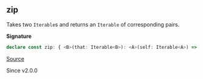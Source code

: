 ## zip

Takes two `Iterable`s and returns an `Iterable` of corresponding pairs.

**Signature**

```ts
declare const zip: { <B>(that: Iterable<B>): <A>(self: Iterable<A>) => Iterable<[A, B]>; <A, B>(self: Iterable<A>, that: Iterable<B>): Iterable<[A, B]>; }
```

[Source](https://github.com/Effect-TS/effect/tree/main/packages/effect/src/Iterable.ts#L457)

Since v2.0.0